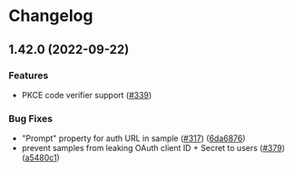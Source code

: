 # Changelog

## 1.42.0 (2022-09-22)

### Features

* PKCE code verifier support ([#339](https://github.com/googleworkspace/apps-script-oauth2/pull/339))

### Bug Fixes

* "Prompt" property for auth URL in sample ([#317](https://github.com/googleworkspace/apps-script-oauth2/issues/317)) ([6da6876](https://github.com/googleworkspace/apps-script-oauth2/commit/6da68763a98586ae0bc916e5258ea7f0bebf4cb2))
* prevent samples from leaking OAuth client ID + Secret to users ([#379](https://github.com/googleworkspace/apps-script-oauth2/issues/379)) ([a5480c1](https://github.com/googleworkspace/apps-script-oauth2/commit/a5480c177386a807461b84d1b84627e272bc2355))
